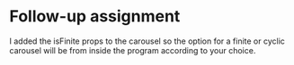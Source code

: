 # Follow-up assignment
I added the isFinite props to the carousel so the option for a finite or cyclic carousel
will be from inside the program according to your choice.

